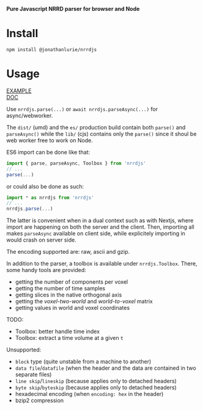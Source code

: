**Pure Javascript NRRD parser for browser and Node**

# Install
```
npm install @jonathanlurie/nrrdjs
```

# Usage
[EXAMPLE](https://github.com/jonathanlurie/nrrdjs/blob/master/examples/slicexy.html)  
[DOC](https://github.com/jonathanlurie/nrrdjs/blob/master/documentation.md)

Use `nrrdjs.parse(...)` or `await nrrdjs.parseAsync(...)` for async/webworker.

The `dist/` (umd) and the `es/` production build contain both `parse()` and `parseAsync()` while the `lib/` (cjs) contains only the `parse()` since it shoul be web worker free to work on Node.

ES6 import can be done like that:
```js
import { parse, parseAsync, Toolbox } from 'nrrdjs'
// ...
parse(...)
```

or could also be done as such:
```js
import * as nrrdjs from 'nrrdjs'
// ...
nrrdjs.parse(...)
```

The latter is convenient when in a dual context such as with Nextjs, where import are happening on both the server and the client. Then, importing all makes `parseAsync` available on client side, while explicitely importing in would crash on server side.

The encoding supported are: raw, ascii and gzip.

In addition to the parser, a toolbox is available under `nrrdjs.Toolbox`. There, some handy tools are provided:
- getting the number of components per voxel
- getting the number of time samples
- getting slices in the native orthogonal axis
- getting the *voxel-two-world* and *world-to-voxel* matrix
- getting values in world and voxel coordinates

TODO:
- Toolbox: better handle time index
- Toolbox: extract a time volume at a given `t`

Unsupported:
- `block` type (quite unstable from a machine to another)
- `data file`/`datafile` (when the header and the data are contained in two separate files)
- `line skip`/`lineskip` (because applies only to detached headers)
- `byte skip`/`byteskip` (because applies only to detached headers)
- hexadecimal encoding (when `encoding: hex` in the header)
- bzip2 compression
